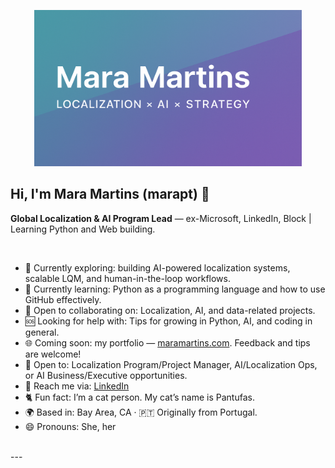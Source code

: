 <p align="center">
<img width="85%" alt="Mara Martins Banner"src="https://github.com/marapt/marapt/blob/main/ChatGPT%20Image%20Oct%2031%2C%202025%2C%2010_50_29%20AM.png?raw=true" height="250px">

<br>

## Hi, I'm Mara Martins (marapt) 👋  
**Global Localization & AI Program Lead** — ex-Microsoft, LinkedIn, Block | Learning Python and Web building.   

<br> 

- 🤖 Currently exploring: building AI-powered localization systems, scalable LQM, and human-in-the-loop workflows.  
- 🧠 Currently learning: Python as a programming language and how to use GitHub effectively.  
- 🧩 Open to collaborating on: Localization, AI, and data-related projects.  
- 🆘 Looking for help with: Tips for growing in Python, AI, and coding in general.  
- 🌐 Coming soon: my portfolio — [maramartins.com](https://maramartins.com). Feedback and tips are welcome!  
- 🚀 Open to: Localization Program/Project Manager, AI/Localization Ops, or AI Business/Executive opportunities.  
- 💬 Reach me via: [LinkedIn](https://www.linkedin.com/in/maramartinspt/)  
- 🐈 Fun fact: I’m a cat person. My cat’s name is Pantufas.  
- 🌍 Based in: Bay Area, CA · 🇵🇹 Originally from Portugal.  
- 😄 Pronouns: She, her  

<br>
---
